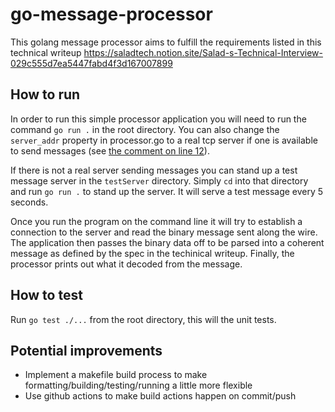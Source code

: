 # go-message-processor
This golang message processor aims to fulfill the requirements listed in this technical writeup https://saladtech.notion.site/Salad-s-Technical-Interview-029c555d7ea5447fabd4f3d167007899


## How to run

In order to run this simple processor application you will need to run the command `go run .` in the root directory. You can also change the `server_addr` property in processor.go to a real tcp server if one is available to send messages (see [the comment on line 12](https://github.com/eldritch-dream/go-message-processor/blob/main/processor.go#L12)).

If there is not a real server sending messages you can stand up a test message server in the `testServer` directory. Simply `cd` into that directory and run `go run .` to stand up the server. It will serve a test message every 5 seconds.

 Once you run the program on the command line it will try to establish a connection to the server and read the binary message sent along the wire. The application then passes the binary data off to be parsed into a coherent message as defined by the spec in the techinical writeup. Finally, the processor prints out what it decoded from the message.

 ## How to test

Run `go test ./...` from the root directory, this will the unit tests.

## Potential improvements

* Implement a makefile build process to make formatting/building/testing/running a little more flexible
* Use github actions to make build actions happen on commit/push
